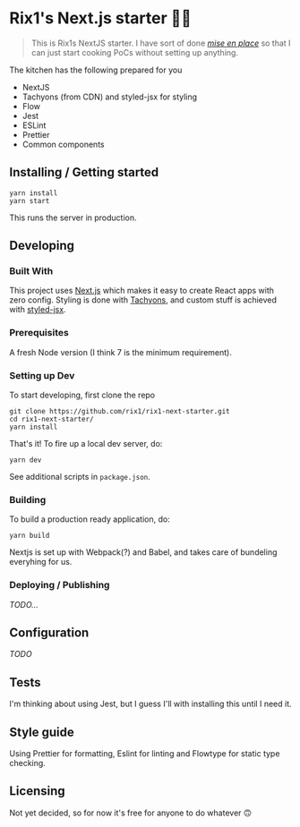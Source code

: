 # Rix1's Next.js starter 👨‍🍳

> This is Rix1s NextJS starter. I have sort of done _[mise en place](https://en.wikipedia.org/wiki/Mise_en_place)_ so that I can just start cooking PoCs without setting up anything.

The kitchen has the following prepared for you

- NextJS
- Tachyons (from CDN) and styled-jsx for styling
- Flow
- Jest
- ESLint
- Prettier
- Common components

## Installing / Getting started

```shell
yarn install
yarn start
```

This runs the server in production.

## Developing

### Built With

This project uses [Next.js](nextjs.org) which makes it easy to create React apps with zero config. Styling is done with [Tachyons](http://tachyons.io/), and custom stuff is achieved with [styled-jsx](https://github.com/vercel/styled-jsx).

### Prerequisites

A fresh Node version (I think 7 is the minimum requirement).

### Setting up Dev

To start developing, first clone the repo

```shell
git clone https://github.com/rix1/rix1-next-starter.git
cd rix1-next-starter/
yarn install
```

That's it! To fire up a local dev server, do:

```shell
yarn dev
```

See additional scripts in `package.json`.

### Building

To build a production ready application, do:

```shell
yarn build
```

Nextjs is set up with Webpack(?) and Babel, and takes care of bundeling everyhing for us.

### Deploying / Publishing

_TODO..._

<!-- give instructions on how to build and release a new version
In case there's some step you have to take that publishes this project to a
server, this is the right time to state it.

```shell
packagemanager deploy your-project -s server.com -u username -p password
```

And again you'd need to tell what the previous code actually does. -->

## Configuration

<!-- Here you should write what are all of the configurations a user can enter when
using the project. -->

_TODO_

## Tests

I'm thinking about using Jest, but I guess I'll with installing this until I need it.

## Style guide

Using Prettier for formatting, Eslint for linting and Flowtype for static type checking.

## Licensing

Not yet decided, so for now it's free for anyone to do whatever 🙃
